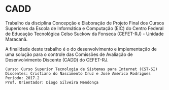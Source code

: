 ﻿# CADD

Trabalho da disciplina Concepção e Elaboração de Projeto Final dos Cursos Superiores da Escola de Informática e Computação (EIC) do Centro Federal de Educação Tecnológica Celso Suckow da Fonseca (CEFET-RJ) - Unidade Maracanã.

A finalidade deste trabalho é o do desenvolvimento e implementação de uma solução para o controle das Comissões de Avaliação de Desenvolvimento Discente (CADD) do CEFET-RJ.

    Curso: Curso Superior Tecnologia de Sistemas para Internet (CST-SI)
    Discentes: Cristiano do Nascimento Cruz e José Américo Rodrigues 
    Período: 2017.2
    Prof. Orientador: Diogo Silveira Mendonça
